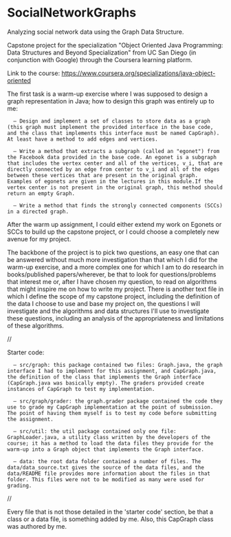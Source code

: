 # SocialNetworkGraphs
Analyzing social network data using the Graph Data Structure.

Capstone project for the specialization "Object Oriented Java Programming: Data Structures and Beyond Specialization" from UC San Diego (in conjunction with Google) through the Coursera learning platform.

Link to the course: https://www.coursera.org/specializations/java-object-oriented

The first task is a warm-up exercise where I was supposed to design a graph representation in Java; how to design this graph was entirely up to me:

      – Design and implement a set of classes to store data as a graph (this graph must implement the provided interface in the base code, and the class that implements this interface must be named CapGraph). At least have a method to add edges and vertices.

      – Write a method that extracts a subgraph (called an "egonet") from the Facebook data provided in the base code. An egonet is a subgraph that includes the vertex center and all of the vertices, v_i, that are directly connected by an edge from center to v_i and all of the edges between these vertices that are present in the original graph. Examples of egonets are given in the lectures in this module.If the vertex center is not present in the original graph, this method should return an empty Graph.

      – Write a method that finds the strongly connected components (SCCs) in a directed graph.

After the warm up assignment, I could either extend my work on Egonets or SCCs to build up the capstone project, or I could choose a completely new avenue for my project.

The backbone of the project is to pick two questions, an easy one that can be answered without much more investigation than that which I did for the warm-up exercise, and a more complex one for which I am to do research in books/published papers/wherever, be that to look for questions/problems that interest me or, after I have chosen my question, to read on algorithms that might inspire me on how to write my project. There is another text file in which I define the scope of my capstone project, including the definition of the data I choose to use and base my project on, the questions I will investigate and the algorithms and data structures I'll use to investigate these questions, including an analysis of the appropriateness and limitations of these algorithms.

//

Starter code:
      
      – src/graph: this package contained two files: Graph.java, the graph interface I had to implement for this assignment, and CapGraph.java, the definition of the class that implements the Graph interface (CapGraph.java was basically empty). The graders provided create instances of CapGraph to test my implementation.
      
      – src/graph/grader: the graph.grader package contained the code they use to grade my CapGraph implementation at the point of submission. The point of having them myself is to test my code before submitting the assignment.
      
      – src/util: the util package contained only one file: GraphLoader.java, a utility class written by the developers of the course; it has a method to load the data files they provide for the warm-up into a Graph object that implements the Graph interface.
      
      – data: the root data folder contained a number of files. The data/data_source.txt gives the source of the data files, and the data/README file provides more information about the files in that folder. This files were not to be modified as many were used for grading.

//

Every file that is not those detailed in the 'starter code' section, be that a class or a data file, is something added by me. Also, this CapGraph class was authored by me.
